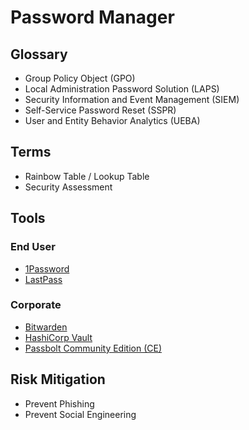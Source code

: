 # Password Manager

## Glossary

- Group Policy Object (GPO)
- Local Administration Password Solution (LAPS)
- Security Information and Event Management (SIEM)
- Self-Service Password Reset (SSPR)
- User and Entity Behavior Analytics (UEBA)

## Terms

- Rainbow Table / Lookup Table
- Security Assessment

## Tools

### End User

- [1Password](/1password.md)
- [LastPass](/lastpass.md)

### Corporate

- [Bitwarden](/bitwarden.md)
- [HashiCorp Vault](/hashicorp/vault/README.md)
- [Passbolt Community Edition (CE)](/passbolt-ce.md)

<!--
KeePass
Rippling
Keeper Password Manager
-->

## Risk Mitigation

- Prevent Phishing
- Prevent Social Engineering

<!--
Sanitization
Remover usuários que não precisam ter acesso a determinadas coisas
-->
